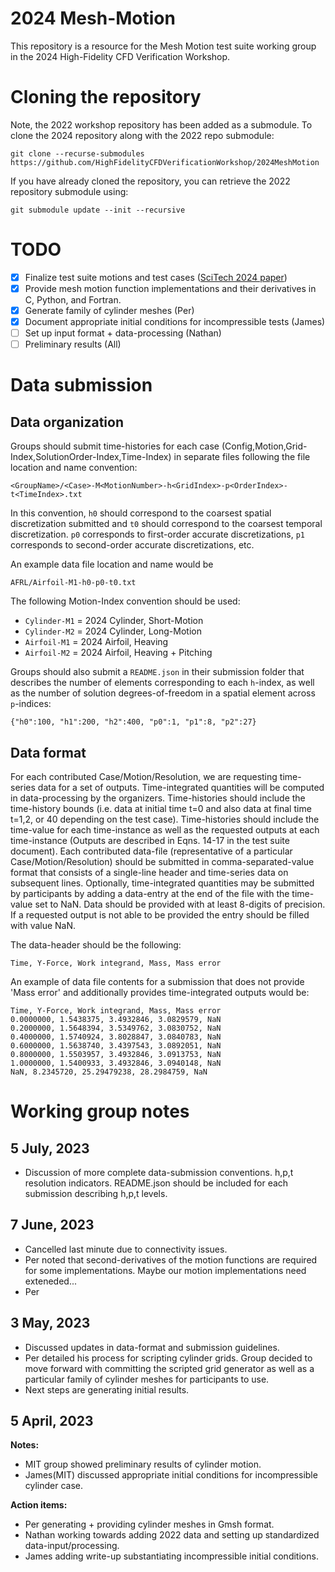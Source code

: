 # 2024 Mesh-Motion
This repository is a resource for the Mesh Motion test suite working group in the 2024 High-Fidelity CFD Verification Workshop.


# Cloning the repository

Note, the 2022 workshop repository has been added as a submodule. To clone the 2024 repository along with the 2022 repo submodule:
```
git clone --recurse-submodules https://github.com/HighFidelityCFDVerificationWorkshop/2024MeshMotion 
```

If you have already cloned the repository, you can retrieve the 2022 repository submodule using:
```
git submodule update --init --recursive
```

# TODO
- [x] Finalize test suite motions and test cases ([SciTech 2024 paper](https://highfidelitycfdverificationworkshop.github.io/papers/mesh_motion.pdf))
- [x] Provide mesh motion function implementations and their derivatives in C, Python, and Fortran.
- [x] Generate family of cylinder meshes (Per)
- [x] Document appropriate initial conditions for incompressible tests (James)
- [ ] Set up input format + data-processing (Nathan)
- [ ] Preliminary results (All)

# Data submission

## Data organization
Groups should submit time-histories for each case (Config,Motion,Grid-Index,SolutionOrder-Index,Time-Index) in separate files following the file location and name convention:
```
<GroupName>/<Case>-M<MotionNumber>-h<GridIndex>-p<OrderIndex>-t<TimeIndex>.txt
```
In this convention, `h0` should correspond to the coarsest spatial discretization submitted and `t0` should correspond to the coarsest temporal discretization. `p0` corresponds to first-order accurate discretizations, `p1` corresponds to second-order accurate discretizations, etc.

An example data file location and name would be
```
AFRL/Airfoil-M1-h0-p0-t0.txt
```

The following Motion-Index convention should be used:
- `Cylinder-M1` = 2024 Cylinder, Short-Motion
- `Cylinder-M2` = 2024 Cylinder, Long-Motion
- `Airfoil-M1` = 2024 Airfoil, Heaving
- `Airfoil-M2` = 2024 Airfoil, Heaving + Pitching

Groups should also submit a `README.json` in their submission folder that describes the number of elements corresponding to each `h`-index, as well as the number of solution degrees-of-freedom in a spatial element across `p`-indices:
```
{"h0":100, "h1":200, "h2":400, "p0":1, "p1":8, "p2":27}
```

## Data format
For each contributed Case/Motion/Resolution, we are requesting time-series data for a set of outputs. Time-integrated quantities will be computed in data-processing by the organizers. Time-histories should include the time-history bounds (i.e. data at initial time t=0 and also data at final time t=1,2, or 40 depending on the test case). Time-histories should include the time-value for each time-instance as well as the requested outputs at each time-instance (Outputs are described in Eqns. 14-17 in the test suite document). Each contributed data-file (representative of a particular Case/Motion/Resolution) should be submitted in comma-separated-value format that consists of a single-line header and time-series data on subsequent lines. Optionally, time-integrated quantities may be submitted by participants by adding a data-entry at the end of the file with the time-value set to NaN. Data should be provided with at least 8-digits of precision. If a requested output is not able to be provided the entry should be filled with value NaN.

The data-header should be the following:
```
Time, Y-Force, Work integrand, Mass, Mass error
```

An example of data file contents for a submission that does not provide 'Mass error' and additionally provides time-integrated outputs would be:
```
Time, Y-Force, Work integrand, Mass, Mass error
0.0000000, 1.5438375, 3.4932846, 3.0829579, NaN
0.2000000, 1.5648394, 3.5349762, 3.0830752, NaN
0.4000000, 1.5740924, 3.8028847, 3.0840783, NaN
0.6000000, 1.5638740, 3.4397543, 3.0892051, NaN
0.8000000, 1.5503957, 3.4932846, 3.0913753, NaN
1.0000000, 1.5400933, 3.4932846, 3.0940148, NaN
NaN, 8.2345720, 25.29479238, 28.2984759, NaN
```


# Working group notes

## 5 July, 2023
- Discussion of more complete data-submission conventions. h,p,t resolution indicators. README.json should be included for each submission describing h,p,t levels.

## 7 June, 2023
- Cancelled last minute due to connectivity issues.
- Per noted that second-derivatives of the motion functions are required for some implementations. Maybe our motion implementations need exteneded...
- Per

## 3 May, 2023
- Discussed updates in data-format and submission guidelines.
- Per detailed his process for scripting cylinder grids. Group decided to move forward with committing the scripted grid generator as well as a particular family of cylinder meshes for participants to use.
- Next steps are generating initial results.

## 5 April, 2023

**Notes:**
- MIT group showed preliminary results of cylinder motion.
- James(MIT) discussed appropriate initial conditions for incompressible cylinder case.
  
**Action items:**
- Per generating + providing cylinder meshes in Gmsh format.
- Nathan working towards adding 2022 data and setting up standardized data-input/processing.
- James adding write-up substantiating incompressible initial conditions.

